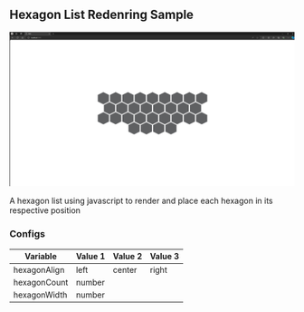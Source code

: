 ## Hexagon List Redenring Sample

![Sample screenshot](./sample-screenshot.png "Sample screenshot")

A hexagon list using javascript to render and place each hexagon in its respective position

### Configs
| Variable | Value 1  | Value 2  | Value 3 |
|----------|----------|----------|---------|
| hexagonAlign  | left | center | right |
| hexagonCount  | number | 
| hexagonWidth  | number|